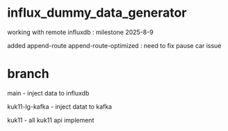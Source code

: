 # influx_dummy_data_generator

working with remote influxdb : milestone 2025-8-9

added append-route append-route-optimized : need to fix pause car issue

# branch

main - inject data to influxdb

kuk11-lg-kafka - inject datat to kafka

kuk11 - all kuk11 api implement
